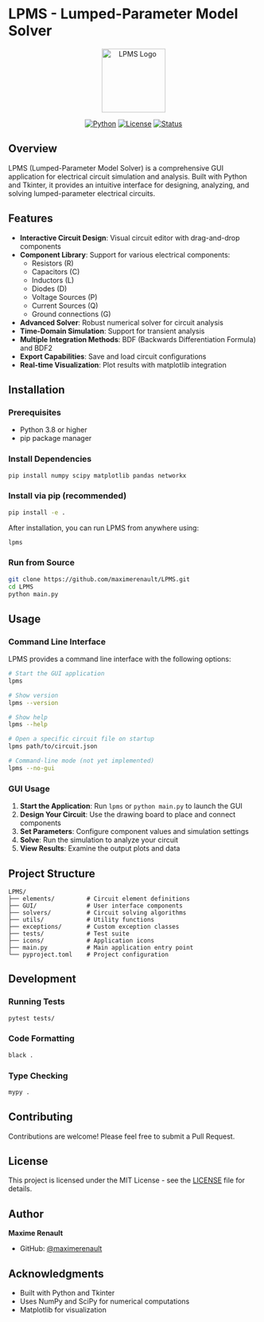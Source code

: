 # LPMS - Lumped-Parameter Model Solver

<div align="center">
  <img src="icons/LPMS_256.png" alt="LPMS Logo" width="128" height="128">
  
  [![Python](https://img.shields.io/badge/python-3.8+-blue.svg)](https://www.python.org/downloads/)
  [![License](https://img.shields.io/badge/license-MIT-green.svg)](LICENSE)
  [![Status](https://img.shields.io/badge/status-alpha-yellow.svg)](https://github.com/maximerenault/LPMS)
</div>

## Overview

LPMS (Lumped-Parameter Model Solver) is a comprehensive GUI application for electrical circuit simulation and analysis. Built with Python and Tkinter, it provides an intuitive interface for designing, analyzing, and solving lumped-parameter electrical circuits.

## Features

- **Interactive Circuit Design**: Visual circuit editor with drag-and-drop components
- **Component Library**: Support for various electrical components:
  - Resistors (R)
  - Capacitors (C) 
  - Inductors (L)
  - Diodes (D)
  - Voltage Sources (P)
  - Current Sources (Q)
  - Ground connections (G)
- **Advanced Solver**: Robust numerical solver for circuit analysis
- **Time-Domain Simulation**: Support for transient analysis
- **Multiple Integration Methods**: BDF (Backwards Differentiation Formula) and BDF2
- **Export Capabilities**: Save and load circuit configurations
- **Real-time Visualization**: Plot results with matplotlib integration

## Installation

### Prerequisites

- Python 3.8 or higher
- pip package manager

### Install Dependencies

```bash
pip install numpy scipy matplotlib pandas networkx
```

### Install via pip (recommended)

```bash
pip install -e .
```

After installation, you can run LPMS from anywhere using:
```bash
lpms
```

### Run from Source

```bash
git clone https://github.com/maximerenault/LPMS.git
cd LPMS
python main.py
```

## Usage

### Command Line Interface

LPMS provides a command line interface with the following options:

```bash
# Start the GUI application
lpms

# Show version
lpms --version

# Show help
lpms --help

# Open a specific circuit file on startup
lpms path/to/circuit.json

# Command-line mode (not yet implemented)
lpms --no-gui
```

### GUI Usage

1. **Start the Application**: Run `lpms` or `python main.py` to launch the GUI
2. **Design Your Circuit**: Use the drawing board to place and connect components
3. **Set Parameters**: Configure component values and simulation settings
4. **Solve**: Run the simulation to analyze your circuit
5. **View Results**: Examine the output plots and data

## Project Structure

```
LPMS/
├── elements/         # Circuit element definitions
├── GUI/              # User interface components
├── solvers/          # Circuit solving algorithms
├── utils/            # Utility functions
├── exceptions/       # Custom exception classes
├── tests/            # Test suite
├── icons/            # Application icons
├── main.py           # Main application entry point
└── pyproject.toml    # Project configuration
```

## Development

### Running Tests

```bash
pytest tests/
```

### Code Formatting

```bash
black .
```

### Type Checking

```bash
mypy .
```

## Contributing

Contributions are welcome! Please feel free to submit a Pull Request.

## License

This project is licensed under the MIT License - see the [LICENSE](LICENSE) file for details.

## Author

**Maxime Renault**
- GitHub: [@maximerenault](https://github.com/maximerenault)

## Acknowledgments

- Built with Python and Tkinter
- Uses NumPy and SciPy for numerical computations
- Matplotlib for visualization

